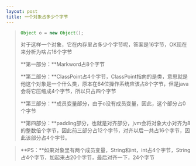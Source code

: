 ```yaml
---
layout: post
title: 一个对象占多少个字节
---
```


> ```java
> Object o = new Object();
> ```
>
> 对于这样一个对象，它在内存里占多少个字节呢，答案是16字节，OK现在来分析为啥占16个字节
>
> **第一部分：**Markword占8个字节
>
> **第二部分：**ClassPoint占4个字节，ClassPoint指向的是类，意思就是他这个对象是一个什么类，原本在64位操作系统应该占8个字节，但是java会将它压缩成4个字节，所以只占四个字节
>
> **第三部分：**成员变量部分，由于o没有成员变量，因此，这个部分占0个字节
>
> **第四部分：**padding部分，也就是对齐部分，jvm会将对象大小对齐为8的整数倍个字节，因此前三部分占12个字节，对齐以后一共占16个字节，因此该部分占4个字节。

> **PS：**如果对象里有两个成员变量，String和int，int占4个字节，String占4个字节，加起来占20个字节，最后对齐一下，24个字节